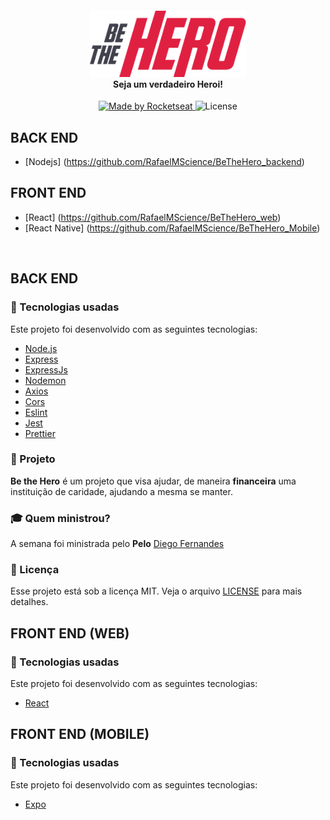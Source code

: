 <h4 align="center">
<img src="https://github.com/RafaelMScience/BeTheHero/blob/master/logo%403x.png" width="250px" /><br>
 <b>Seja um verdadeiro Heroi!</b>
</h4>
<p align="center">
  <a href="https://rocketseat.com.br">
    <img alt="Made by Rocketseat" src="https://img.shields.io/badge/made%20by-Rocketseat-red">
  </a>
  <img alt="License" src="https://img.shields.io/badge/license-MIT-red">
</p>


## BACK END
- [Nodejs] (https://github.com/RafaelMScience/BeTheHero_backend)

## FRONT END
- [React] (https://github.com/RafaelMScience/BeTheHero_web)
- [React Native] (https://github.com/RafaelMScience/BeTheHero_Mobile)

<br>

## BACK END
### :rocket: Tecnologias usadas
Este projeto foi desenvolvido com as seguintes tecnologias:
- [Node.js](https://nodejs.org/en/)
- [Express](https://expressjs.com/pt-br/)
- [ExpressJs](https://expressjs.com/pt-br/)
- [Nodemon](https://www.npmjs.com/package/nodemon)
- [Axios](https://www.npmjs.com/package/axios)
- [Cors](https://www.npmjs.com/package/cors)
- [Eslint](https://www.npmjs.com/package/eslint)
- [Jest](https://www.npmjs.com/package/jest)
- [Prettier](https://www.npmjs.com/package/prettier)

### :muscle: Projeto

<b>Be the Hero</b> é um projeto que visa ajudar, de maneira <b>financeira</b> uma instituição de caridade, ajudando a mesma se manter. 

### :mortar_board: Quem ministrou?

A semana foi ministrada pelo <b>Pelo</b> [Diego Fernandes](https://github.com/diego3g)

### :memo: Licença

Esse projeto está sob a licença MIT. Veja o arquivo [LICENSE](LICENSE.md) para mais detalhes.

## FRONT END (WEB)
### :rocket: Tecnologias usadas
Este projeto foi desenvolvido com as seguintes tecnologias:
- [React](https://pt-br.reactjs.org/)


## FRONT END (MOBILE)
### :rocket: Tecnologias usadas
Este projeto foi desenvolvido com as seguintes tecnologias:
- [Expo](https://expo.io/)
